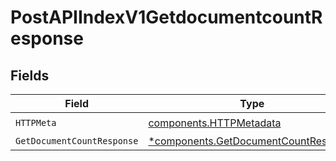 # PostAPIIndexV1GetdocumentcountResponse


## Fields

| Field                                                                                       | Type                                                                                        | Required                                                                                    | Description                                                                                 |
| ------------------------------------------------------------------------------------------- | ------------------------------------------------------------------------------------------- | ------------------------------------------------------------------------------------------- | ------------------------------------------------------------------------------------------- |
| `HTTPMeta`                                                                                  | [components.HTTPMetadata](../../models/components/httpmetadata.md)                          | :heavy_check_mark:                                                                          | N/A                                                                                         |
| `GetDocumentCountResponse`                                                                  | [*components.GetDocumentCountResponse](../../models/components/getdocumentcountresponse.md) | :heavy_minus_sign:                                                                          | OK                                                                                          |